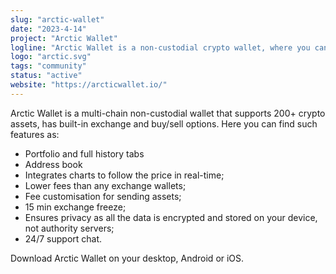 ```yaml
---
slug: "arctic-wallet"
date: "2023-4-14"
project: "Arctic Wallet"
logline: "Arctic Wallet is a non-custodial crypto wallet, where you can store, swap and buy Tezos and more than 200 other crypto assets."
logo: "arctic.svg"
tags: "community"
status: "active"
website: "https://arcticwallet.io/"
---
```


Arctic Wallet is a multi-chain non-custodial wallet that supports 200+ crypto assets, has built-in exchange and buy/sell options.
Here you can find such features as:

- Portfolio and full history tabs
- Address book
- Integrates charts to follow the price in real-time;
- Lower fees than any exchange wallets;
- Fee customisation for sending assets;
- 15 min exchange freeze;
- Ensures privacy as all the data is encrypted and stored on your device, not authority servers;
- 24/7 support chat.

Download Arctic Wallet on your desktop, Android or iOS.
